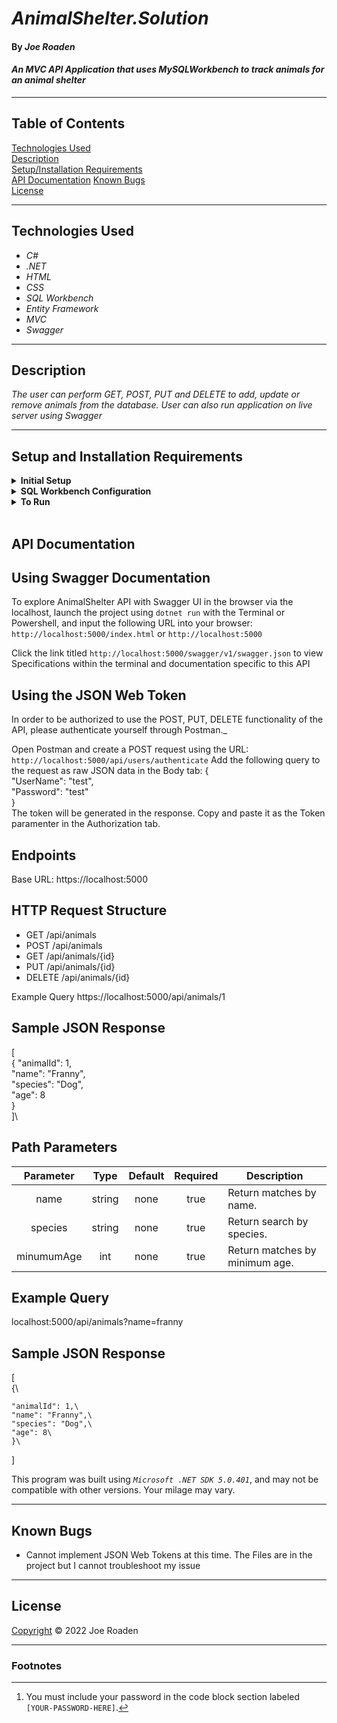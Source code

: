 # _AnimalShelter.Solution_

#### By _Joe Roaden_

#### _An MVC API Application that uses MySQLWorkbench to track animals for an animal shelter_

---
## Table of Contents
[Technologies Used](#technologies-used)  
[Description](#description)  
[Setup/Installation Requirements](#setup-and-installation-requirements)   
[API Documentation](#api-documentation) 
[Known Bugs](#known-bugs)  
[License](#License)

---
## Technologies Used

* _C#_
* _.NET_
* _HTML_
* _CSS_
* _SQL Workbench_
* _Entity Framework_
* _MVC_
* _Swagger_

---
## Description

_The user can perform GET, POST, PUT and DELETE to add, update or remove animals from the database.  User can also run application on live server using Swagger_

---
## Setup and Installation Requirements

<details>
<summary><strong>Initial Setup</strong></summary>  

1. Copy the git repository url: https://github.com/joeroaden/AnimalShelterAPI.Solution
2. Open a shell program and navigate to your desktop.
3. Clone the repository for this project using the `git clone` command and including the copied URL.
4. While still in the shell program, navigate to the root directory of the newly created file named `AnimalShelter.Solution`.
5. From the root directory, navigate to the `AnimalShelter` directory.
6. Move onto SQL Workbench instructions below to re-create database necessary to run this project.
</details>

<details>
<summary><strong>SQL Workbench Configuration</strong></summary>

1. Create an `appsetting.json` file in the `AnimalShelter` directory of the project  
   <pre>AnimalShelter.Solution
   └── AnimalShelter
    └── <strong>appsetting.json</strong></pre>
2. Insert the following code [^1]  
    ```json
    {
      "ConnectionStrings": {
        "DefaultConnection": "Server=localhost;Port=3306;database=animal_shelter;uid=root;pwd=[YOUR-PASSWORD-HERE];"
      }
    }
    ```

3. Once `appsettings.json` file has been created, navigate back to SQL Workbench.
</details>

<details>
<summary><strong>To Run</strong></summary>

1. Navigate to:  
   <pre>AnimalShelter.Solution
   └── <strong>AnimalShelter</strong></pre>

2. Run `$ dotnet restore` in the console.  
3. Run `$ dotnet ef database update` in the console.  
4. Run `$ dotnet run` in the console
</details><br>

## API Documentation

## Using Swagger Documentation

To explore AnimalShelter API with Swagger UI in the browser via the localhost, launch the project using `dotnet run` with the Terminal or Powershell, and input the following URL into your browser: `http://localhost:5000/index.html` or `http://localhost:5000`

Click the link titled `http://localhost:5000/swagger/v1/swagger.json` to view Specifications within the terminal and documentation specific to this API

## Using the JSON Web Token

In order to be authorized to use the POST, PUT, DELETE functionality of the API, please authenticate yourself through Postman._

Open Postman and create a POST request using the URL: `http://localhost:5000/api/users/authenticate`
Add the following query to the request as raw JSON data in the Body tab:
{\
    "UserName": "test",\
    "Password": "test"\
}\
The token will be generated in the response. Copy and paste it as the Token paramenter in the Authorization tab.

## Endpoints

Base URL: https://localhost:5000

## HTTP Request Structure
* GET /api/animals
* POST /api/animals
* GET /api/animals/{id}
* PUT /api/animals/{id}
* DELETE /api/animals/{id}

Example Query
https://localhost:5000/api/animals/1

## Sample JSON Response

[\
    {
    "animalId": 1,\
    "name": "Franny",\
    "species": "Dog",\
    "age": 8\
}\
]\

## Path Parameters
| Parameter | Type | Default | Required | Description |
| :---: | :---: | :---: | :---: | --- |
| name | string | none | true | Return matches by name.
| species| string | none | true | Return search by species.
| minumumAge | int | none | true | Return matches by minimum age.

## Example Query
localhost:5000/api/animals?name=franny

## Sample JSON Response
[\
    {\
        
    "animalId": 1,\
    "name": "Franny",\
    "species": "Dog",\
    "age": 8\
    }\
]


This program was built using *`Microsoft .NET SDK 5.0.401`*, and may not be compatible with other versions. Your milage may vary.

---
## Known Bugs

* Cannot implement JSON Web Tokens at this time.  The Files are in the project but I cannot troubleshoot my issue

---
## License



[Copyright](/LICENSE) © 2022 Joe Roaden

---
### Footnotes

[^1]: You must include your password in the code block section labeled `[YOUR-PASSWORD-HERE]`.